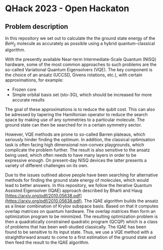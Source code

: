 # QHack 2023 - Open Hackaton

## Problem description

In this repository we set out to calculate the the ground state energy of the $BeH_2$ molecule as accurately as 
possible using a hybrid quantum-classical algorithm.

With the presently available Near-term Intermediate-Scale Quantum (NISQ) hardware, some of the most common approaches 
to such problems are the so-called Variational Quantum Eigensolvers (VQE). The key component is the choice of an 
ansatz (UCCSD, Givens rotations, etc.), with certain approximations, for example:

* Frozen core
* Simple orbital basis set (sto-3G), which should be increased for more accurate results

The goal of these approximations is to reduce the qubit cost. This can also be adressed by tapering the Hamiltonian 
operator to reduce the search space by making use of any symmetries to a particular molecule. The ground state can 
then be searched for in a certain symmetry sector.

However, VQE methods are prone to so-called Barren plateaus, which seriously hinder finding the optimum. In addition, 
the classical optimisation task is often facing high dimensional non-convex playgrounds, which complicate the problem 
further. The result is also sensitive to the ansatz being used, which often needs to have many layers in order to 
be expressive enough. On present-day NISQ devices the latter presents a variety of different challenges on its own.

Due to the issues outlined above people have been searching for alternative methods for finding the ground state
energy of molecules, which would lead to better answers. In this repository, we follow the Iterative Quantum Assisted 
Eigensolver (IQAE) approach described by Bharti and Haug 
[https://arxiv.org/pdf/2010.05638.pdf](https://arxiv.org/pdf/2010.05638.pdf). The IQAE algorithm builds the ansatz as 
a linear combination of Krylov subspace basis. Based on that it computes overlap matrices on quantum hardware. The
overlap matrices then form an optimization program to be minimized. The resulting optimization problem is then a 
quadratically constrained quadratic program (QCQP) which is a class of problems that has been well-studied 
classically. The IQAE has been found to be sensitive to its input state. Thus, we use a VQE method with a 
straightforward ansatz to come to a first estimation of the ground state and then feed the result to the IQAE 
algorithm.

